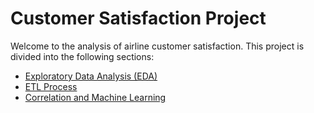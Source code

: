 # Customer Satisfaction Project

Welcome to the analysis of airline customer satisfaction. This project is divided into the following sections:

- [Exploratory Data Analysis (EDA)](EDA.html)
- [ETL Process](ETL.html)
- [Correlation and Machine Learning](correlacion_and_MachineL.html)
